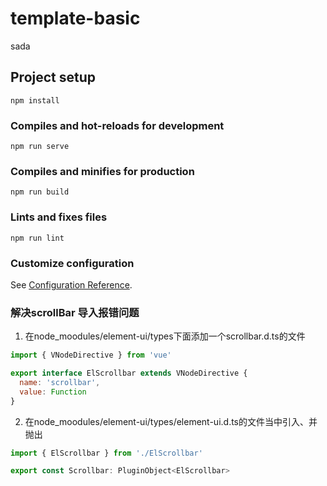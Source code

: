 # template-basic
sada
## Project setup
```
npm install
```

### Compiles and hot-reloads for development
```
npm run serve
```

### Compiles and minifies for production
```
npm run build
```

### Lints and fixes files
```
npm run lint
```

### Customize configuration
See [Configuration Reference](https://cli.vuejs.org/config/).

### 解决scrollBar 导入报错问题
1. 在node_moodules/element-ui/types下面添加一个scrollbar.d.ts的文件
```js
import { VNodeDirective } from 'vue'

export interface ElScrollbar extends VNodeDirective {
  name: 'scrollbar',
  value: Function
}
```

2. 在node_moodules/element-ui/types/element-ui.d.ts的文件当中引入、并抛出
```js
import { ElScrollbar } from './ElScrollbar'

export const Scrollbar: PluginObject<ElScrollbar>
```

